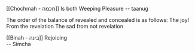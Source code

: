[[Chochmah - חכמה]]
Is both Weeping
Pleasure -- taanug


The order of the balance of revealed and concealed is as follows:
The joy! From the revelation 
The sad from not revelation 

[[Binah - בינה]]
Rejoicing  
-- Simcha 